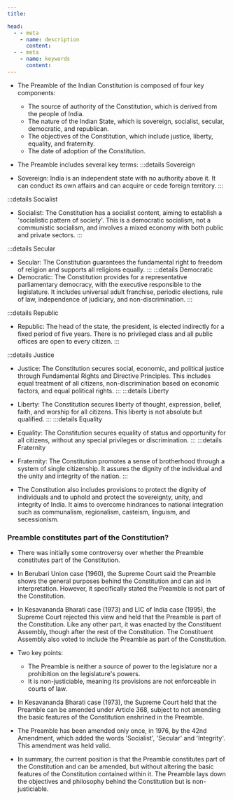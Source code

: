 ```yaml
---
title: 

head:
  - - meta
    - name: description
      content: 
  - - meta
    - name: keywords
      content: 
---
```


<div class="  font-serif    text-base  font-normal tracking-wide">

- The Preamble of the Indian Constitution is composed of four key components:
  - The source of authority of the Constitution, which is derived from the people of India.
  - The nature of the Indian State, which is sovereign, socialist, secular, democratic, and republican.
  - The objectives of the Constitution, which include justice, liberty, equality, and fraternity.
  - The date of adoption of the Constitution.

- The Preamble includes several key terms:
:::details Sovereign
- Sovereign: India is an independent state with no authority above it. It can conduct its own affairs and can acquire or cede foreign territory.
  :::

:::details Socialist
- Socialist: The Constitution has a socialist content, aiming to establish a 'socialistic pattern of society'. This is a democratic socialism, not a communistic socialism, and involves a mixed economy with both public and private sectors.
  :::

:::details Secular
  - Secular: The Constitution guarantees the fundamental right to freedom of religion and supports all religions equally.
:::
:::details Democratic
  - Democratic: The Constitution provides for a representative parliamentary democracy, with the executive responsible to the legislature. It includes universal adult franchise, periodic elections, rule of law, independence of judiciary, and non-discrimination.
  :::

:::details Republic
  - Republic: The head of the state, the president, is elected indirectly for a fixed period of five years. There is no privileged class and all public offices are open to every citizen.
::: 

:::details Justice
  - Justice: The Constitution secures social, economic, and political justice through Fundamental Rights and Directive Principles. This includes equal treatment of all citizens, non-discrimination based on economic factors, and equal political rights.
:::
:::details Liberty
  - Liberty: The Constitution secures liberty of thought, expression, belief, faith, and worship for all citizens. This liberty is not absolute but qualified.
 :::
 :::details Equality
  - Equality: The Constitution secures equality of status and opportunity for all citizens, without any special privileges or discrimination.
 :::
 :::details Fraternity
- Fraternity: The Constitution promotes a sense of brotherhood through a system of single citizenship. It assures the dignity of the individual and the unity and integrity of the nation.
 :::

- The Constitution also includes provisions to protect the dignity of individuals and to uphold and protect the sovereignty, unity, and integrity of India. It aims to overcome hindrances to national integration such as communalism, regionalism, casteism, linguism, and secessionism.

### Preamble constitutes part of the Constitution? 
- There was initially some controversy over whether the Preamble constitutes part of the Constitution.

- In Berubari Union case (1960), the Supreme Court said the Preamble shows the general purposes behind the Constitution and can aid in interpretation. However, it specifically stated the Preamble is not part of the Constitution.

- In Kesavananda Bharati case (1973) and LIC of India case (1995), the Supreme Court rejected this view and held that the Preamble is part of the Constitution. Like any other part, it was enacted by the Constituent Assembly, though after the rest of the Constitution. The Constituent Assembly also voted to include the Preamble as part of the Constitution.

- Two key points:
  - The Preamble is neither a source of power to the legislature nor a prohibition on the legislature's powers.
  - It is non-justiciable, meaning its provisions are not enforceable in courts of law.

- In Kesavananda Bharati case (1973), the Supreme Court held that the Preamble can be amended under Article 368, subject to not amending the basic features of the Constitution enshrined in the Preamble.

- The Preamble has been amended only once, in 1976, by the 42nd Amendment, which added the words 'Socialist', 'Secular' and 'Integrity'. This amendment was held valid.

- In summary, the current position is that the Preamble constitutes part of the Constitution and can be amended, but without altering the basic features of the Constitution contained within it. The Preamble lays down the objectives and philosophy behind the Constitution but is non-justiciable.




</div>
